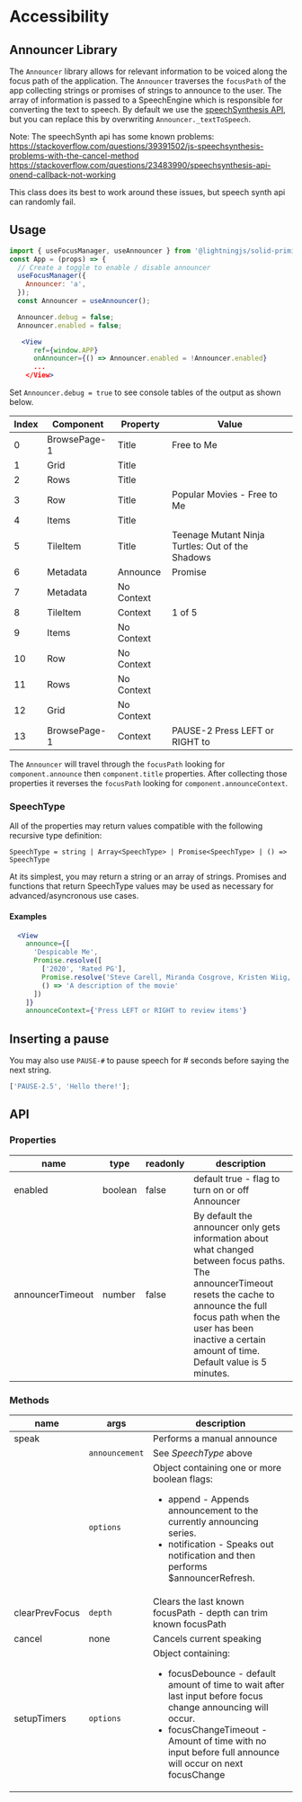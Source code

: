 # Accessibility

## Announcer Library

The `Announcer` library allows for relevant information to be voiced along the focus path of the application. The `Announcer` traverses the `focusPath` of the app collecting strings or promises of strings to announce to the user. The array of information is passed to a SpeechEngine which is responsible for converting the text to speech. By default we use the [speechSynthesis API](https://developer.mozilla.org/en-US/docs/Web/API/SpeechSynthesis), but you can replace this by overwriting `Announcer._textToSpeech`.

Note: The speechSynth api has some known problems:<br />
https://stackoverflow.com/questions/39391502/js-speechsynthesis-problems-with-the-cancel-method<br />
https://stackoverflow.com/questions/23483990/speechsynthesis-api-onend-callback-not-working<br />

This class does its best to work around these issues, but speech synth api can randomly fail.

## Usage

```jsx
import { useFocusManager, useAnnouncer } from '@lightningjs/solid-primitives';
const App = (props) => {
  // Create a toggle to enable / disable announcer
  useFocusManager({
    Announcer: 'a',
  });
  const Announcer = useAnnouncer();

  Announcer.debug = false;
  Announcer.enabled = false;

   <View
      ref={window.APP}
      onAnnouncer={() => Announcer.enabled = !Announcer.enabled}
      ...
    </View>
```

Set `Announcer.debug = true` to see console tables of the output as shown below.

| Index | Component    | Property   | Value                                            |
| ----- | ------------ | ---------- | ------------------------------------------------ |
| 0     | BrowsePage-1 | Title      | Free to Me                                       |
| 1     | Grid         | Title      |                                                  |
| 2     | Rows         | Title      |                                                  |
| 3     | Row          | Title      | Popular Movies - Free to Me                      |
| 4     | Items        | Title      |                                                  |
| 5     | TileItem     | Title      | Teenage Mutant Ninja Turtles: Out of the Shadows |
| 6     | Metadata     | Announce   | Promise                                          |
| 7     | Metadata     | No Context |                                                  |
| 8     | TileItem     | Context    | 1 of 5                                           |
| 9     | Items        | No Context |                                                  |
| 10    | Row          | No Context |                                                  |
| 11    | Rows         | No Context |                                                  |
| 12    | Grid         | No Context |                                                  |
| 13    | BrowsePage-1 | Context    | PAUSE-2 Press LEFT or RIGHT to                   |

The `Announcer` will travel through the `focusPath` looking for `component.announce` then `component.title` properties. After collecting those properties it reverses the `focusPath` looking for `component.announceContext`.

### SpeechType

All of the properties may return values compatible with the following recursive type definition:

```
SpeechType = string | Array<SpeechType> | Promise<SpeechType> | () => SpeechType
```

At its simplest, you may return a string or an array of strings. Promises and functions that return SpeechType values may be used as necessary for advanced/asyncronous use cases.

#### Examples

```jsx
  <View
    announce={[
      'Despicable Me',
      Promise.resolve([
        ['2020', 'Rated PG'],
        Promise.resolve('Steve Carell, Miranda Cosgrove, Kristen Wiig, Pierre Coffin'),
        () => 'A description of the movie'
      ])
    ]}
    announceContext={'Press LEFT or RIGHT to review items'}
```

## Inserting a pause

You may also use `PAUSE-#` to pause speech for # seconds before saying the next string.

```js
['PAUSE-2.5', 'Hello there!'];
```

## API

### Properties

| name             | type    | readonly | description                                                                                                                                                                                                                                        |
| ---------------- | ------- | -------- | -------------------------------------------------------------------------------------------------------------------------------------------------------------------------------------------------------------------------------------------------- |
| enabled          | boolean | false    | default true - flag to turn on or off Announcer                                                                                                                                                                                                    |
| announcerTimeout | number  | false    | By default the announcer only gets information about what changed between focus paths. The announcerTimeout resets the cache to announce the full focus path when the user has been inactive a certain amount of time. Default value is 5 minutes. |

### Methods

| name           | args           | description                                                                                                                                                                                                                                                        |
| -------------- | -------------- | ------------------------------------------------------------------------------------------------------------------------------------------------------------------------------------------------------------------------------------------------------------------ |
| speak          |                | Performs a manual announce                                                                                                                                                                                                                                         |
| &nbsp;         | `announcement` | See _SpeechType_ above                                                                                                                                                                                                                                             |
| &nbsp;         | `options`      | Object containing one or more boolean flags: <br/><ul><li>append - Appends announcement to the currently announcing series.</li><li>notification - Speaks out notification and then performs $announcerRefresh.</li></ul>                                          |
| clearPrevFocus | `depth`        | Clears the last known focusPath - depth can trim known focusPath                                                                                                                                                                                                   |
| cancel         | none           | Cancels current speaking                                                                                                                                                                                                                                           |
| setupTimers    | `options`      | Object containing: <br/><ul><li>focusDebounce - default amount of time to wait after last input before focus change announcing will occur.</li><li>focusChangeTimeout - Amount of time with no input before full announce will occur on next focusChange</li></ul> |
